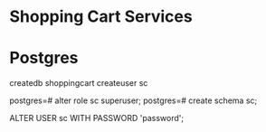 # Shopping Cart Services



# Postgres

createdb shoppingcart
createuser sc

postgres=# alter role sc superuser;
postgres=# create schema sc;

ALTER USER sc WITH PASSWORD 'password';